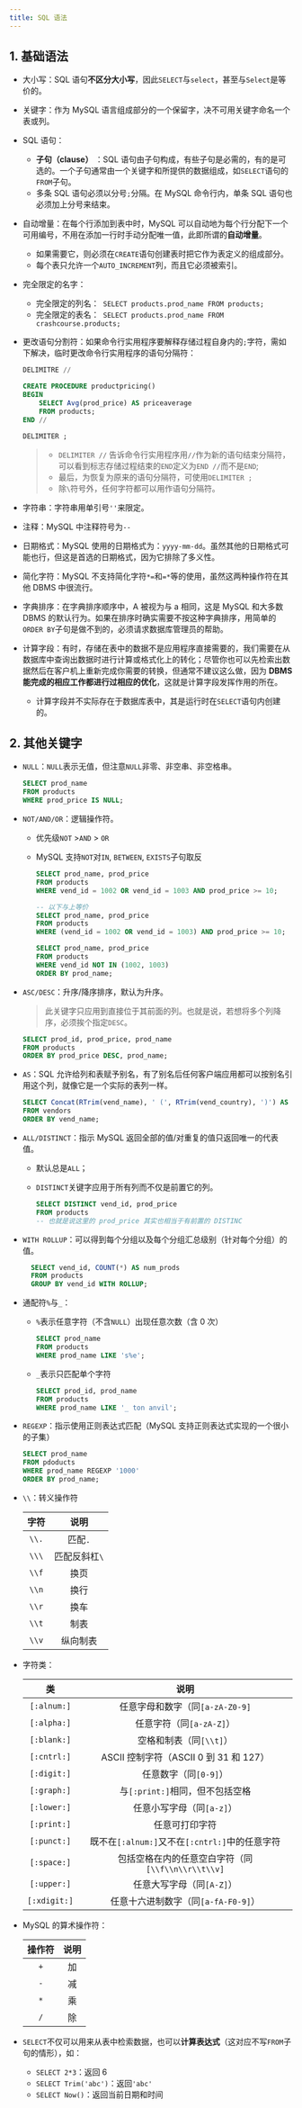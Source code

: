 ```yaml
---
title: SQL 语法
---
```


## 1. 基础语法

- 大小写：SQL 语句**不区分大小写**，因此`SELECT`与`select`，甚至与`Select`是等价的。

- 关键字：作为 MySQL 语言组成部分的一个保留字，决不可用关键字命名一个表或列。

- SQL 语句：

    - **子句（clause）** ：SQL 语句由子句构成，有些子句是必需的，有的是可选的。一个子句通常由一个关键字和所提供的数据组成，如`SELECT`语句的`FROM`子句。
    - 多条 SQL 语句必须以分号`;`分隔。在 MySQL 命令行内，单条 SQL 语句也必须加上分号来结束。

- 自动增量：在每个行添加到表中时，MySQL 可以自动地为每个行分配下一个可用编号，不用在添加一行时手动分配唯一值，此即所谓的**自动增量**。

    - 如果需要它，则必须在`CREATE`语句创建表时把它作为表定义的组成部分。
    - 每个表只允许一个`AUTO_INCREMENT`列，而且它必须被索引。

- 完全限定的名字：

    - 完全限定的列名：`  SELECT products.prod_name FROM products;  `
    - 完全限定的表名：`  SELECT products.prod_name FROM crashcourse.products;  `

- 更改语句分割符：如果命令行实用程序要解释存储过程自身内的`;`字符，需如下解决，临时更改命令行实用程序的语句分隔符：

    ```sql
    DELIMITRE //
    
    CREATE PROCEDURE productpricing()
    BEGIN
    	SELECT Avg(prod_price) AS priceaverage
    	FROM products;
    END //
    
    DELIMITER ;
    ```

    > - `DELIMITER //` 告诉命令行实用程序用`//`作为新的语句结束分隔符，可以看到标志存储过程结束的`END`定义为`END //`而不是`END`;
    > - 最后，为恢复为原来的语句分隔符，可使用`DELIMITER ;`
    > - 除`\`符号外，任何字符都可以用作语句分隔符。

- 字符串：字符串用单引号`''`来限定。

- 注释：MySQL 中注释符号为`--`

- 日期格式：MySQL 使用的日期格式为：`yyyy-mm-dd`。虽然其他的日期格式可能也行，但这是首选的日期格式，因为它排除了多义性。

- 简化字符：MySQL 不支持简化字符`*=`和`=*`等的使用，虽然这两种操作符在其他 DBMS 中很流行。

- 字典排序：在字典排序顺序中，A 被视为与 a 相同，这是 MySQL 和大多数 DBMS 的默认行为。如果在排序时确实需要不按这种字典排序，用简单的`ORDER BY`子句是做不到的，必须请求数据库管理员的帮助。

- 计算字段：有时，存储在表中的数据不是应用程序直接需要的，我们需要在从数据库中查询出数据时进行计算或格式化上的转化；尽管你也可以先检索出数据然后在客户机上重新完成你需要的转换，但通常不建议这么做，因为 **DBMS 能完成的相应工作都进行过相应的优化**，这就是计算字段发挥作用的所在。

    - 计算字段并不实际存在于数据库表中，其是运行时在`SELECT`语句内创建的。

## 2. 其他关键字

- `NULL`：`NULL`表示无值，但注意`NULL`非零、非空串、非空格串。

    ```sql
    SELECT prod_name
    FROM products
    WHERE prod_price IS NULL;
    ```

- `NOT/AND/OR`：逻辑操作符。

    - 优先级`NOT` >`AND` > `OR`

    - MySQL 支持`NOT`对`IN`, `BETWEEN`, `EXISTS`子句取反

        ```sql
        SELECT prod_name, prod_price
        FROM products
        WHERE vend_id = 1002 OR vend_id = 1003 AND prod_price >= 10;
        
        -- 以下与上等价
        SELECT prod_name, prod_price
        FROM products
        WHERE (vend_id = 1002 OR vend_id = 1003) AND prod_price >= 10;
        ```

        ```sql
        SELECT prod_name, prod_price
        FROM products
        WHERE vend_id NOT IN (1002, 1003)
        ORDER BY prod_name;
        ```

- `ASC/DESC`：升序/降序排序，默认为升序。

    > 此关键字只应用到直接位于其前面的列。也就是说，若想将多个列降序，必须挨个指定`DESC`。

    ```sql
    SELECT prod_id, prod_price, prod_name
    FROM products
    ORDER BY prod_price DESC, prod_name;
    ```

- `AS`：SQL 允许给列和表赋予别名，有了别名后任何客户端应用都可以按别名引用这个列，就像它是一个实际的表列一样。

    ```sql
    SELECT Concat(RTrim(vend_name), ' (', RTrim(vend_country), ')') AS vend_title
    FROM vendors
    ORDER BY vend_name;
    ```

- `ALL/DISTINCT`：指示 MySQL 返回全部的值/对重复的值只返回唯一的代表值。

    - 默认总是`ALL`；

    - `DISTINCT`关键字应用于所有列而不仅是前置它的列。

        ```sql
        SELECT DISTINCT vend_id, prod_price
        FROM products
        -- 也就是说这里的 prod_price 其实也相当于有前置的 DISTINC
        ```

- `WITH ROLLUP`：可以得到每个分组以及每个分组汇总级别（针对每个分组）的值。

  ```sql
    SELECT vend_id, COUNT(*) AS num_prods
    FROM products
    GROUP BY vend_id WITH ROLLUP;
  ```
  
- 通配符`%`与`_`：

    - `%`表示任意字符（不含`NULL`）出现任意次数（含 0 次）

        ```sql
        SELECT prod_name
        FROM products
        WHERE prod_name LIKE 's%e';
        ```

    - `_`表示只匹配单个字符

        ```sql
        SELECT prod_id, prod_name
        FROM products
        WHERE prod_name LIKE '_ ton anvil';
        ```

- `REGEXP`：指示使用正则表达式匹配（MySQL 支持正则表达式实现的一个很小的子集）

    ```sql
    SELECT prod_name
    FROM pdoducts
    WHERE prod_name REGEXP '1000'
    ORDER BY prod_name;
    ```

- `\\`：转义操作符

    | 字符  |     说明      |
    | :---: | :-----------: |
    | `\\.` |    匹配`.`    |
    | `\\\` | 匹配反斜杠`\` |
    | `\\f` |     换页      |
    | `\\n` |     换行      |
    | `\\r` |     换车      |
    | `\\t` |     制表      |
    | `\\v` |   纵向制表    |

- 字符类：

    |      类      |                       说明                        |
    | :----------: | :-----------------------------------------------: |
    | `[:alnum:]`  |          任意字母和数字（同`[a-zA-Z0-9]`          |
    | `[:alpha:]`  |             任意字符（同`[a-zA-Z]`）              |
    | `[:blank:]`  |              空格和制表（同`[\\t]`）              |
    | `[:cntrl:]`  |         ASCII 控制字符（ASCII 0 到 31 和 127）         |
    | `[:digit:]`  |               任意数字（同`[0-9]`）               |
    | `[:graph:]`  |          与`[:print:]`相同，但不包括空格          |
    | `[:lower:]`  |             任意小写字母（同`[a-z]`）             |
    | `[:print:]`  |                  任意可打印字符                   |
    | `[:punct:]`  |  既不在`[:alnum:]`又不在`[:cntrl:]`中的任意字符   |
    | `[:space:]`  | 包括空格在内的任意空白字符（同`[\\f\\n\\r\\t\\v]` |
    | `[:upper:]`  |             任意大写字母（同`[A-Z]`）             |
    | `[:xdigit:]` |        任意十六进制数字（同`[a-fA-F0-9]`）        |

- MySQL 的算术操作符：

    | 操作符 | 说明 |
    | :----: | :--: |
    |  `+`   |  加  |
    |  `-`   |  减  |
    |  `*`   |  乘  |
    |  `/`   |  除  |

- `SELECT`不仅可以用来从表中检索数据，也可以**计算表达式**（这对应不写`FROM`子句的情形），如：

    - `SELECT 2*3`：返回 6
    - `SELECT Trim('abc')`：返回`'abc'`
    - `SELECT Now()`：返回当前日期和时间
